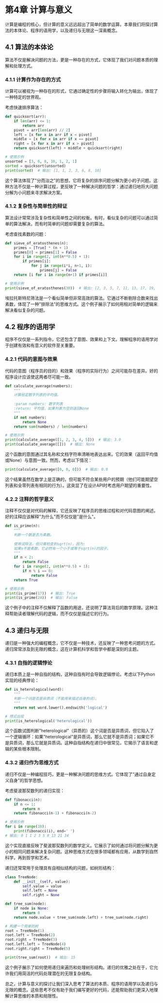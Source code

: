 # 第4章 计算与意义

计算是编程的核心，但计算的意义远远超出了简单的数学运算。本章我们将探讨算法的本体论、程序的语用学，以及递归与无限这一深奥概念。

## 4.1 算法的本体论

算法不仅是解决问题的方法，更是一种存在的方式，它体现了我们对问题本质的理解和处理方式。

### 4.1.1 计算作为存在的方式

计算可以被视为一种存在的形式，它通过确定性的步骤将输入转化为输出，体现了一种特定的世界观。

考虑快速排序算法：

```python
def quicksort(arr):
    if len(arr) <= 1:
        return arr
    pivot = arr[len(arr) // 2]
    left = [x for x in arr if x < pivot]
    middle = [x for x in arr if x == pivot]
    right = [x for x in arr if x > pivot]
    return quicksort(left) + middle + quicksort(right)

# 使用示例
unsorted = [3, 6, 8, 10, 1, 2, 1]
sorted = quicksort(unsorted)
print(sorted)  # 输出: [1, 1, 2, 3, 6, 8, 10]
```

这个算法体现了"分而治之"的思想，它将复杂的排序问题分解为更小的子问题。这种方法不仅是一种计算过程，更反映了一种解决问题的哲学：通过递归地将大问题分解为小问题来寻求解决方案。

### 4.1.2 复杂性与简单性的辩证

算法设计常常涉及复杂性和简单性之间的权衡。有时，看似复杂的问题可以通过简单的算法解决，而有时简单的问题却需要复杂的算法。

考虑查找素数的问题：

```python
def sieve_of_eratosthenes(n):
    primes = [True] * (n + 1)
    primes[0] = primes[1] = False
    for i in range(2, int(n**0.5) + 1):
        if primes[i]:
            for j in range(i*i, n+1, i):
                primes[j] = False
    return [i for i in range(n+1) if primes[i]]

# 使用示例
print(sieve_of_eratosthenes(30))  # 输出: [2, 3, 5, 7, 11, 13, 17, 19, 23, 29]
```

埃拉托斯特尼筛法是一个看似简单但非常高效的算法。它通过不断剔除合数来找出素数，体现了一种"排除法"的思维方式。这个例子展示了如何用相对简单的逻辑来解决看似复杂的问题。

## 4.2 程序的语用学

程序不仅仅是一系列指令，它还包含了意图、效果和上下文。理解程序的语用学对于创建有效和有意义的软件至关重要。

### 4.2.1 代码的意图与效果

代码的意图（程序员的目的）和效果（程序的实际行为）之间可能存在差异。好的程序设计应该使这两者尽可能一致。

```python
def calculate_average(numbers):
    """
    计算给定数字列表的平均值。
    
    :param numbers: 数字列表
    :return: 平均值，如果列表为空则返回None
    """
    if not numbers:
        return None
    return sum(numbers) / len(numbers)

# 使用示例
print(calculate_average([1, 2, 3, 4, 5]))  # 输出: 3.0
print(calculate_average([]))  # 输出: None
```

这个函数的意图通过其名称和文档字符串清晰地表达出来。它的效果（返回平均值或None）与意图一致。然而，考虑以下情况：

```python
print(calculate_average([0, 0, 0]))  # 输出: 0.0
```

这个结果虽然在数学上是正确的，但可能不符合某些用户的预期（他们可能期望空列表和全零列表有相同的行为）。这突显了在设计API时考虑用户期望的重要性。

### 4.2.2 注释的哲学意义

注释不仅仅是对代码的解释，它还反映了程序员的思维过程和对代码意图的阐述。好的注释应该解释"为什么"而不仅仅是"是什么"。

```python
def is_prime(n):
    """
    判断一个数是否为素数。
    
    使用试除法，但只需检查到sqrt(n)，因为:
    如果n不是素数，它必然有一个小于或等于sqrt(n)的因子。
    """
    if n < 2:
        return False
    for i in range(2, int(n**0.5) + 1):
        if n % i == 0:
            return False
    return True

# 使用示例
print(is_prime(17))  # 输出: True
print(is_prime(24))  # 输出: False
```

这个例子中的注释不仅解释了函数的用途，还说明了算法背后的数学原理。这种注释帮助读者理解代码的逻辑，而不仅仅是描述它的行为。

## 4.3 递归与无限

递归是一种强大的编程概念，它不仅是一种技术，还反映了一种思考问题的方式。递归常常涉及到无限的概念，这在计算机科学和哲学中都是深刻的主题。

### 4.3.1 自指的逻辑悖论

递归本质上是一种自指的结构，这种自指有时会导致逻辑悖论。考虑以下Python实现的经典悖论：

```python
def is_heterological(word):
    """
    判断一个词是否是异质词（不能用来描述自身的词）。
    """
    return not word.lower().endswith('logical')

# 悖论出现
print(is_heterological('heterological'))
```

这个函数试图判断"heterological"（异质的）这个词是否是异质词，但它陷入了一个逻辑循环：如果"heterological"是异质词，那么它就不是异质词；如果它不是异质词，那么它就是异质词。这种自指结构在递归中很常见，它揭示了语言和逻辑的某些根本限制。

### 4.3.2 递归作为思维方式

递归不仅是一种编程技巧，更是一种解决问题的思维方式。它体现了"通过自身定义自身"的哲学思想。

考虑斐波那契数列的递归实现：

```python
def fibonacci(n):
    if n <= 1:
        return n
    return fibonacci(n-1) + fibonacci(n-2)

# 使用示例
for i in range(10):
    print(fibonacci(i), end=' ')
# 输出: 0 1 1 2 3 5 8 13 21 34
```

这个实现直接反映了斐波那契数列的数学定义。它展示了如何通过将问题分解为更小的相同问题来解决复杂问题。这种思维方式在很多领域都有应用，从数学到自然科学，再到哲学和艺术。

递归还常常用于处理具有自相似结构的问题，如树形结构：

```python
class TreeNode:
    def __init__(self, value):
        self.value = value
        self.left = None
        self.right = None

def tree_sum(node):
    if node is None:
        return 0
    return node.value + tree_sum(node.left) + tree_sum(node.right)

# 构建一个简单的树
root = TreeNode(1)
root.left = TreeNode(2)
root.right = TreeNode(3)
root.left.left = TreeNode(4)
root.right.right = TreeNode(5)

print(tree_sum(root))  # 输出: 15
```

这个例子展示了如何使用递归来遍历和处理树形结构。递归的优雅之处在于，它允许我们用简洁的代码处理潜在的无限复杂结构。

总之，计算与意义的探讨让我们深入思考了算法的本质、程序的语用学以及递归与无限的概念。这些思考不仅有助于我们编写更好的代码，还能帮助我们更深入地理解计算思维的本质和局限性。